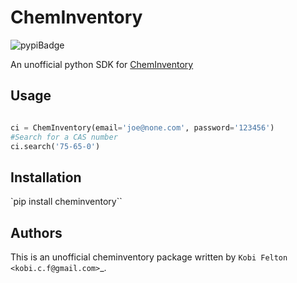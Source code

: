 ChemInventory
=================

![pypiBadge](https://badge.fury.io/py/cheminventory.svg)


An unofficial python SDK for [ChemInventory](https://www.cheminventory.net/)

Usage
-----

```python

ci = ChemInventory(email='joe@none.com', password='123456')
#Search for a CAS number
ci.search('75-65-0')
```

Installation
------------

`pip install cheminventory``


Authors
-------

This is an unofficial cheminventory package  written by `Kobi Felton <kobi.c.f@gmail.com>`_.
